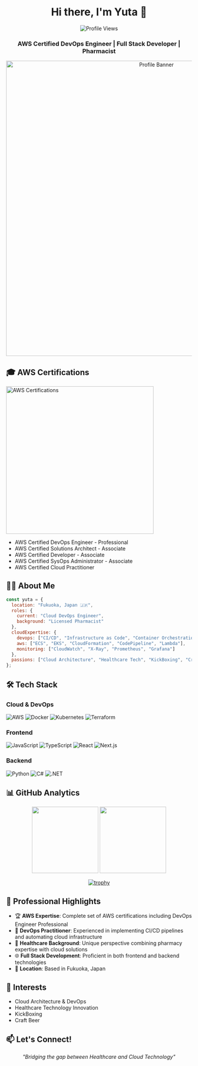 <div align="center">
  
  # Hi there, I'm Yuta 👋

  ![Profile Views](https://komarev.com/ghpvc/?username=yutabee&color=blue)
  
  ### AWS Certified DevOps Engineer | Full Stack Developer | Pharmacist
  
  <img src="https://user-images.githubusercontent.com/96982045/232775881-7b6f69ea-9914-42a2-91b3-6b6a7398cbb2.jpg" alt="Profile Banner" width="800">

</div>

## 🎓 AWS Certifications
<img src="https://github.com/user-attachments/assets/651dfc47-8e64-4304-ab15-d4b77fbb8dba" alt="AWS Certifications" width="400" />

- AWS Certified DevOps Engineer - Professional
- AWS Certified Solutions Architect - Associate
- AWS Certified Developer - Associate
- AWS Certified SysOps Administrator - Associate
- AWS Certified Cloud Practitioner

## 🧑‍💻 About Me

```javascript
const yuta = {
  location: "Fukuoka, Japan 🇯🇵",
  roles: {
    current: "Cloud DevOps Engineer",
    background: "Licensed Pharmacist"
  },
  cloudExpertise: {
    devops: ["CI/CD", "Infrastructure as Code", "Container Orchestration"],
    aws: ["ECS", "EKS", "CloudFormation", "CodePipeline", "Lambda"],
    monitoring: ["CloudWatch", "X-Ray", "Prometheus", "Grafana"]
  },
  passions: ["Cloud Architecture", "Healthcare Tech", "KickBoxing", "Craft Beer"]
};
```

## 🛠️ Tech Stack

### Cloud & DevOps
![AWS](https://img.shields.io/badge/-AWS-232F3E?style=flat-square&logo=amazon-aws&logoColor=ffffff)
![Docker](https://img.shields.io/badge/-Docker-2496ED?style=flat-square&logo=docker&logoColor=ffffff)
![Kubernetes](https://img.shields.io/badge/-Kubernetes-326CE5?style=flat-square&logo=kubernetes&logoColor=ffffff)
![Terraform](https://img.shields.io/badge/-Terraform-7B42BC?style=flat-square&logo=terraform&logoColor=ffffff)

### Frontend
![JavaScript](https://img.shields.io/badge/-JavaScript-F7DF1E?style=flat-square&logo=javascript&logoColor=000000)
![TypeScript](https://img.shields.io/badge/-TypeScript-3178C6?style=flat-square&logo=typescript&logoColor=ffffff)
![React](https://img.shields.io/badge/-React-61DAFB?style=flat-square&logo=react&logoColor=000000)
![Next.js](https://img.shields.io/badge/-Next.js-000000?style=flat-square&logo=next.js&logoColor=ffffff)

### Backend
![Python](https://img.shields.io/badge/-Python-3776AB?style=flat-square&logo=python&logoColor=ffffff)
![C#](https://img.shields.io/badge/-C%23-239120?style=flat-square&logo=c-sharp&logoColor=ffffff)
![.NET](https://img.shields.io/badge/-.NET-512BD4?style=flat-square&logo=.net&logoColor=ffffff)

## 📊 GitHub Analytics

<div align="center">
  <img height="180em" src="https://github-readme-stats.vercel.app/api?username=yutabee&count_private=true&show_icons=true&theme=onedark" />
  <img height="180em" src="https://github-readme-stats.vercel.app/api/top-langs/?username=yutabee&layout=compact&theme=onedark&langs_count=8" />
</div>

<div align="center">
  
  [![trophy](https://github-profile-trophy.vercel.app/?username=yutabee&theme=onedark&column=7&no-frame=true&margin-w=15)](https://github.com/yutabee/github-profile-trophy)
  
</div>

## 🌟 Professional Highlights

- 🏆 **AWS Expertise**: Complete set of AWS certifications including DevOps Engineer Professional
- 🔄 **DevOps Practitioner**: Experienced in implementing CI/CD pipelines and automating cloud infrastructure
- 💊 **Healthcare Background**: Unique perspective combining pharmacy expertise with cloud solutions
- 🌐 **Full Stack Development**: Proficient in both frontend and backend technologies
- 🏢 **Location**: Based in Fukuoka, Japan

## 🎯 Interests
- Cloud Architecture & DevOps
- Healthcare Technology Innovation
- KickBoxing
- Craft Beer

## 📫 Let's Connect!

<div align="center">
  
  *"Bridging the gap between Healthcare and Cloud Technology"*
  
</div>

<!--
Future sections to consider:
- 🔭 Current cloud projects
- 🌱 Advanced AWS services exploration
- 👯 DevOps collaboration opportunities
- 💬 Cloud architecture discussions
-->
